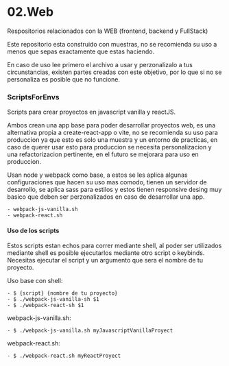 # 02.Web
Respositorios relacionados con la WEB (frontend, backend y FullStack)

Este repositorio esta construido con muestras, no se recomienda su uso a menos que sepas exactamente que estas haciendo.

En caso de uso lee primero el archivo a usar y perzonalizalo a tus circunstancias, existen partes creadas con este objetivo, por lo que si no se personaliza es posible que no funcione.


### ScriptsForEnvs
Scripts para crear proyectos en javascript vanilla y reactJS.

Ambos crean una app base para poder desarrollar proyectos web, es una alternativa propia a create-react-app o vite, no se recomienda su uso para produccion ya que esto es solo una muestra y un entorno de practicas, en caso de querer usar esto para produccion se necesita personalizacion y una refactorizacion pertinente, en el futuro se mejorara para uso en produccion.

Usan node y webpack como base, a estos se les aplica algunas configuraciones que hacen su uso mas comodo, tienen un servidor de desarrollo, se aplica sass para estilos y estos tienen responsive desing muy basico que deben ser perzonalizados en caso de desarrollar una app.

    - webpack-js-vanilla.sh
    - webpack-react.sh

#### Uso de los scripts
Estos scripts estan echos para correr mediante shell, al poder ser utilizados mediante shell es posible ejecutarlos mediante otro script o keybinds. Necesitas ejecutar el script y un argumento que sera el nombre de tu proyecto.

Uso base con shell:

    - $ {script} {nombre de tu proyecto}
    - $ ./webpack-js-vanilla-sh $1
    - $ ./webpack-react-sh $1

webpack-js-vanilla.sh:

    - $ ./webpack-js-vanilla.sh myJavascriptVanillaProyect

webpack-react.sh:

    - $ ./webpack-react.sh myReactProyect

